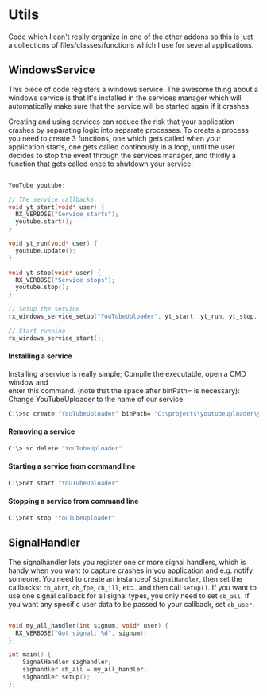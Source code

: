 # Utils

Code which I can't really organize in one of the other addons so this is just
a collections of files/classes/functions which I use for several applications.

## WindowsService

This piece of code registers a windows service. The awesome thing about a windows 
service is that it's installed in the services manager which will automatically
make sure that the service will be started again if it crashes.

Creating and using services can reduce the risk that your application crashes by
separating logic into separate processes. To create a process you need to create 
3 functions, one which gets called when your application starts, one gets called
continously in a loop, until the user decides to stop the event through the services
manager, and thirdly a function that gets called once to shutdown your service.

````c++

YouTube youtube;

// The service callbacks.
void yt_start(void* user) {
  RX_VERBOSE("Service starts");
  youtube.start();
}

void yt_run(void* user) {
  youtube.update();
}

void yt_stop(void* user) {
  RX_VERBOSE("Service stops");
  youtube.stop();
}

// Setup the service
rx_windows_service_setup("YouTubeUploader", yt_start, yt_run, yt_stop, NULL); // NULL, can be a user pointer whichs gets passed into the callbacks

// Start running
rx_windows_service_start();

````

#### Installing a service

Installing a service is really simple; Compile the executable, open a CMD window and  
enter this command. (note that the space after binPath= is necessary):  
Change YouTubeUploader to the name of our service.

````sh
C:\>sc create "YouTubeUploader" binPath= "C:\projects\youtubeuploader\youtubeuploader.exe"
````

#### Removing a service

````sh
C:\> sc delete "YouTubeUploader"
````

#### Starting a service from command line

````sh
C:\>net start "YouTubeUploader"
````

#### Stopping a service from command line

````sh
C:\>net stop "YouTubeUploader"
````

## SignalHandler

The signalhandler lets you register one or more signal handlers, which is handy when 
you want to capture crashes in you application and e.g. notify someone. You need to
create an instanceof `SignalHandler`, then set the callbacks: `cb_abrt`, `cb_fpe`, `cb_ill`, etc..
and then call `setup()`. If you want to use one signal callback for all signal types, you only need 
to set `cb_all`. If you want any specific user data to be passed to your callback, set `cb_user`.

````c++

void my_all_handler(int signum, void* user) {
  RX_VERBOSE("Got signal: %d", signum);     
}

int main() {
    SignalHandler sighandler;
    sighandler.cb_all = my_all_handler;
    sighandler.setup();
};

````